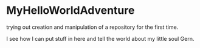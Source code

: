 # MyHelloWorldAdventure
trying out creation and manipulation of a repository for the first time.

I see how I can put stuff in here and tell the world about my little soul Gern.
